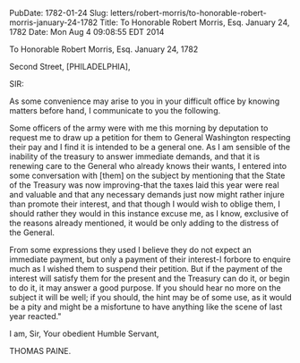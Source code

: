 PubDate: 1782-01-24
Slug: letters/robert-morris/to-honorable-robert-morris-january-24-1782
Title: To Honorable Robert Morris, Esq.  January 24, 1782
Date: Mon Aug  4 09:08:55 EDT 2014

   To Honorable Robert Morris, Esq.  January 24, 1782

   Second Street, [PHILADELPHIA],

   SIR:

   As some convenience may arise to you in your difficult office by knowing
   matters before hand, I communicate to you the following.

   Some officers of the army were with me this morning by deputation to
   request me to draw up a petition for them to General Washington respecting
   their pay and I find it is intended to be a general one. As I am sensible
   of the inability of the treasury to answer immediate demands, and that it
   is renewing care to the General who already knows their wants, I entered
   into some conversation with [them] on the subject by mentioning that the
   State of the Treasury was now improving-that the taxes laid this year were
   real and valuable and that any necessary demands just now might rather
   injure than promote their interest, and that though I would wish to oblige
   them, I should rather they would in this instance excuse me, as I know,
   exclusive of the reasons already mentioned, it would be only adding to the
   distress of the General.

   From some expressions they used I believe they do not expect an immediate
   payment, but only a payment of their interest-I forbore to enquire much as
   I wished them to suspend their petition. But if the payment of the
   interest will satisfy them for the present and the Treasury can do it, or
   begin to do it, it may answer a good purpose. If you should hear no more
   on the subject it will be well; if you should, the hint may be of some
   use, as it would be a pity and might be a misfortune to have anything like
   the scene of last year reacted."

   I am, Sir, Your obedient Humble Servant,

   THOMAS PAINE.


